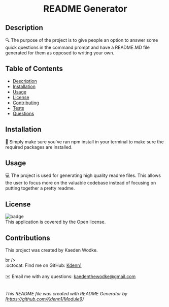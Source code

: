 
<h1 align="center">README Generator </h1>

## Description
🔍 The purpose of the project is to give people an option to answer some quick questions in the command prompt and have a README.MD file generated for them as opposed to writing your own.

## Table of Contents
- [Description](#description)
- [Installation](#installation)
- [Usage](#usage)
- [License](#license)
- [Contributing](#contributing)
- [Tests](#tests)
- [Questions](#questions)

## Installation
💾 Simply make sure you've ran npm install in your terminal to make sure the required packages are installed.

## Usage
💻 The project is used for generating high quality readme files. This allows the user to focus more on the valuable codebase instead of focusing on putting together a pretty readme.

## License
![badge](https://img.shields.io/badge/license-Open-brightgreen)
<br />
This application is covered by the Open license. 

## Contributions
 This project was created by Kaeden Wodke.

br />
<br />
:octocat: Find me on GitHub: [Kdenn1](https://github.com/Kdenn1)<br />
<br />
✉️ Email me with any questions: kaedenthewodke@gmail.com<br /><br />

_This README file was created with README Generator by [https://github.com/Kdenn1/Module9)_
  